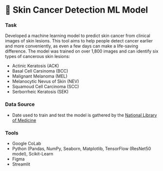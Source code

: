 # 🦠 Skin Cancer Detection ML Model

### Task
Developed a machine learning model to predict skin cancer from clinical images of skin lesions. This tool aims to help people detect cancer earlier and more conveniently, as even a few days can make a life-saving difference. The model was trained on over 1,800 images and can identify six types of cancerous skin lesions:
- Actinic Keratosis (ACK)
- Basal Cell Carsinoma (BCC)
- Malignant Melanoma (MEL)
- Melanocytic Nevus of Skin (NEV)
- Squamoud Cell Carcinoma (SCC)
- Serborrheic Keratosis (SEK)

### Data Source
- Date used to train and test the model is gathered by the [National Library of Medicine](https://www.ncbi.nlm.nih.gov/pmc/articles/PMC7479321/)

### Tools
- Google CoLab
- Python (Pandas, NumPy, Seaborn, Matplotlib, TensorFlow (ResNet50 model), Scikit-Learn
- Figma
- Streamlit 

